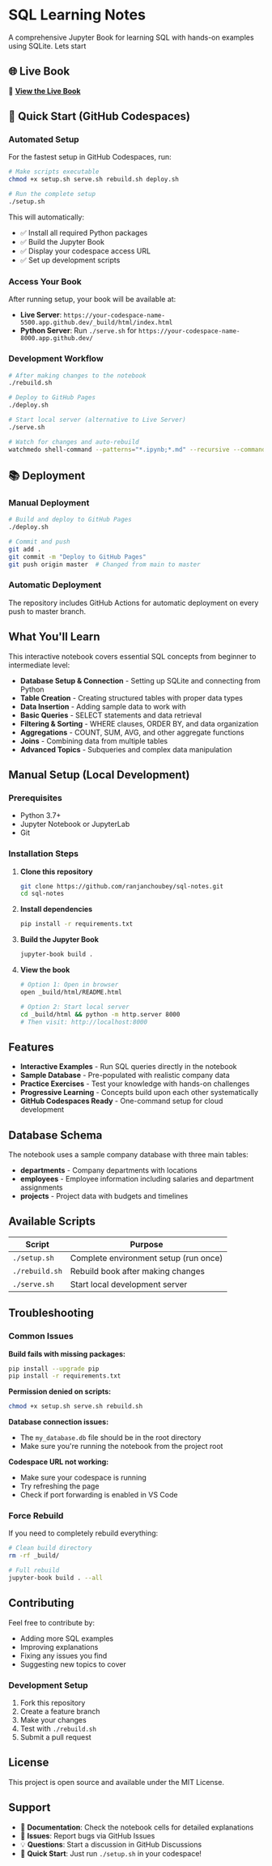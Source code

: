 # SQL Learning Notes

A comprehensive Jupyter Book for learning SQL with hands-on examples using SQLite.
Lets start

## 🌐 Live Book
📖 **[View the Live Book](https://yourusername.github.io/sql-notes/)**

## 🚀 Quick Start (GitHub Codespaces)

### Automated Setup
For the fastest setup in GitHub Codespaces, run:

```bash
# Make scripts executable
chmod +x setup.sh serve.sh rebuild.sh deploy.sh

# Run the complete setup
./setup.sh
```

This will automatically:
- ✅ Install all required Python packages
- ✅ Build the Jupyter Book
- ✅ Display your codespace access URL
- ✅ Set up development scripts

### Access Your Book
After running setup, your book will be available at:
- **Live Server**: `https://your-codespace-name-5500.app.github.dev/_build/html/index.html`
- **Python Server**: Run `./serve.sh` for `https://your-codespace-name-8000.app.github.dev/`

### Development Workflow
```bash
# After making changes to the notebook
./rebuild.sh

# Deploy to GitHub Pages
./deploy.sh

# Start local server (alternative to Live Server)
./serve.sh

# Watch for changes and auto-rebuild
watchmedo shell-command --patterns="*.ipynb;*.md" --recursive --command='./rebuild.sh' .
```

## 📚 Deployment

### Manual Deployment
```bash
# Build and deploy to GitHub Pages
./deploy.sh

# Commit and push
git add .
git commit -m "Deploy to GitHub Pages"
git push origin master  # Changed from main to master
```

### Automatic Deployment
The repository includes GitHub Actions for automatic deployment on every push to master branch.

## What You'll Learn

This interactive notebook covers essential SQL concepts from beginner to intermediate level:

- **Database Setup & Connection** - Setting up SQLite and connecting from Python
- **Table Creation** - Creating structured tables with proper data types
- **Data Insertion** - Adding sample data to work with
- **Basic Queries** - SELECT statements and data retrieval
- **Filtering & Sorting** - WHERE clauses, ORDER BY, and data organization
- **Aggregations** - COUNT, SUM, AVG, and other aggregate functions
- **Joins** - Combining data from multiple tables
- **Advanced Topics** - Subqueries and complex data manipulation

## Manual Setup (Local Development)

### Prerequisites
- Python 3.7+
- Jupyter Notebook or JupyterLab
- Git

### Installation Steps
1. **Clone this repository**
   ```bash
   git clone https://github.com/ranjanchoubey/sql-notes.git
   cd sql-notes
   ```

2. **Install dependencies**
   ```bash
   pip install -r requirements.txt
   ```

3. **Build the Jupyter Book**
   ```bash
   jupyter-book build .
   ```

4. **View the book**
   ```bash
   # Option 1: Open in browser
   open _build/html/README.html
   
   # Option 2: Start local server
   cd _build/html && python -m http.server 8000
   # Then visit: http://localhost:8000
   ```


## Features

- **Interactive Examples** - Run SQL queries directly in the notebook
- **Sample Database** - Pre-populated with realistic company data
- **Practice Exercises** - Test your knowledge with hands-on challenges
- **Progressive Learning** - Concepts build upon each other systematically
- **GitHub Codespaces Ready** - One-command setup for cloud development

## Database Schema

The notebook uses a sample company database with three main tables:
- **departments** - Company departments with locations
- **employees** - Employee information including salaries and department assignments  
- **projects** - Project data with budgets and timelines

## Available Scripts

| Script | Purpose |
|--------|---------|
| `./setup.sh` | Complete environment setup (run once) |
| `./rebuild.sh` | Rebuild book after making changes |
| `./serve.sh` | Start local development server |

## Troubleshooting

### Common Issues

**Build fails with missing packages:**
```bash
pip install --upgrade pip
pip install -r requirements.txt
```

**Permission denied on scripts:**
```bash
chmod +x setup.sh serve.sh rebuild.sh
```

**Database connection issues:**
- The `my_database.db` file should be in the root directory
- Make sure you're running the notebook from the project root

**Codespace URL not working:**
- Make sure your codespace is running
- Try refreshing the page
- Check if port forwarding is enabled in VS Code

### Force Rebuild
If you need to completely rebuild everything:
```bash
# Clean build directory
rm -rf _build/

# Full rebuild
jupyter-book build . --all
```

## Contributing

Feel free to contribute by:
- Adding more SQL examples
- Improving explanations
- Fixing any issues you find
- Suggesting new topics to cover

### Development Setup
1. Fork this repository
2. Create a feature branch
3. Make your changes
4. Test with `./rebuild.sh`
5. Submit a pull request

## License

This project is open source and available under the MIT License.

## Support

- 📖 **Documentation**: Check the notebook cells for detailed explanations
- 🐛 **Issues**: Report bugs via GitHub Issues
- 💡 **Questions**: Start a discussion in GitHub Discussions
- 🚀 **Quick Start**: Just run `./setup.sh` in your codespace!